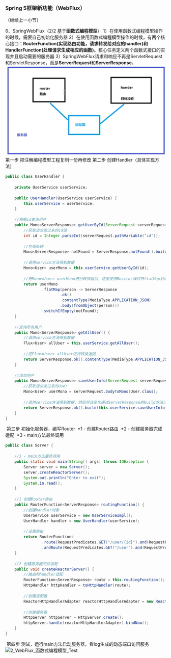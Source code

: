 ### Spring 5框架新功能（WebFlux）

（继续上一小节）

6、SpringWebFlux（2/2 基于**函数式编程模型**）
	1）在使用函数式编程模型操作的时候，需要自己初始化服务器
	2）在使用函数式编程模型操作的时候，有两个核心接口：**RouterFunction(实现路由功能，请求转发给对应的handler)**和**HandlerFunction(处理请求生成相应的函数)**。核心任务定义两个函数式接口的实现并且启动需要的服务器
	3）SpringWebFlux请求和响应不再是ServletRequest和ServletResponse，而是**ServerRequest**和**ServerResponse**。
![1_WebFlux_函数式编程模型](./readme_pic/1_WebFlux_函数式编程模型.png)
	第一步 把注解编程模型工程复制一份再修改
	第二步 创建Handler（具体实现方法）

```java
public class UserHandler {

    private UserService userService;

    public UserHandler(UserService userService) {
        this.userService = userService;
    }

    //根据id查询用户
    public Mono<ServerResponse> getUserById(ServerRequest serverRequest) {
        //获取请求发过来的id值
        int id = Integer.parseInt(serverRequest.pathVariable("id"));

        //空值处理
        Mono<ServerResponse> notFound = ServerResponse.notFound().build();

        //调用service方法得到数据
        Mono<User> userMono = this.userService.getUserById(id);

        //把Mono<User> userMono进行转换返回，这里使用Reactor操作符flatMap对返回值进行处理
        return userMono
                .flatMap(person -> ServerResponse
                        .ok()
                        .contentType(MediaType.APPLICATION_JSON)
                        .body(fromObject(person)))
                .switchIfEmpty(notFound);
    }

    //查询所有用户
    public Mono<ServerResponse> getAllUser() {
        //调用service方法得到数据
        Flux<User> allUser = this.userService.getAllUser();

        //把Flux<User> allUser进行转换返回
        return ServerResponse.ok().contentType(MediaType.APPLICATION_JSON).body(allUser, User.class);
    }

    //添加用户
    public Mono<ServerResponse> saveUserInfo(ServerRequest serverRequest) {
        //获取请求发过来的User
        Mono<User> userMono = serverRequest.bodyToMono(User.class);

        //调用service方法得到数据，然后将该变化通过ServerResponse的build方法订阅
        return ServerResponse.ok().build(this.userService.saveUserInfo(userMono));
    }
}
```

​	第三步 初始化服务器，编写Router
​		*1 - 创建Router路由
​		*2 - 创建服务器完成适配
​		*3 - main方法最终调用

```java
public class Server {

    //3 - main方法最终调用
    public static void main(String[] args) throws IOException {
        Server server = new Server();
        server.createReactorServer();
        System.out.println("Enter to exit");
        System.in.read();
    }

    //1 创建Router路由
    public RouterFunction<ServerResponse> routingFunction() {
        //创建handler对象
        UserService userService = new UserServiceImpl();
        UserHandler handler = new UserHandler(userService);

        //设置路由
        return RouterFunctions
                .route(RequestPredicates.GET("/user/{id}").and(RequestPredicates.accept(MediaType.APPLICATION_JSON)), handler::getUserById)
                .andRoute(RequestPredicates.GET("/user").and(RequestPredicates.accept(MediaType.APPLICATION_JSON)), handler::getAllUser);
    }

    //2 创建服务器完成适配
    public void createReactorServer() {
        //路由和handler适配
        RouterFunction<ServerResponse> route = this.routingFunction();
        HttpHandler httpHandler = toHttpHandler(route);

        //创建适配器
        ReactorHttpHandlerAdapter reactorHttpHandlerAdapter = new ReactorHttpHandlerAdapter(httpHandler);

        //创建服务器
        HttpServer httpServer = HttpServer.create();
        httpServer.handle(reactorHttpHandlerAdapter).bindNow();
    }
}
```

​	第四步 测试，运行main方法启动服务器，看log生成的动态端口访问服务
![2_WebFlux_函数式编程模型_Test](/Users/WenjieYang/work/intellij/atguigu/spring/22_spring-newFeatures_WebFlux_FunctionImpl/readme_pic/2_WebFlux_函数式编程模型_Test.png)


